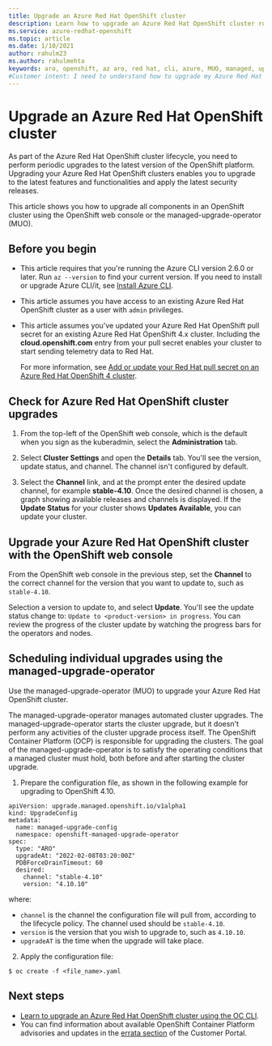 ```yaml
---
title: Upgrade an Azure Red Hat OpenShift cluster
description: Learn how to upgrade an Azure Red Hat OpenShift cluster running OpenShift 4
ms.service: azure-redhat-openshift
ms.topic: article
ms.date: 1/10/2021
author: rahulm23
ms.author: rahulmehta
keywords: aro, openshift, az aro, red hat, cli, azure, MUO, managed, upgrade, operator
#Customer intent: I need to understand how to upgrade my Azure Red Hat OpenShift cluster running OpenShift 4.
---
```


# Upgrade an Azure Red Hat OpenShift cluster

As part of the Azure Red Hat OpenShift cluster lifecycle, you need to perform periodic upgrades to the latest version of the OpenShift platform. Upgrading your Azure Red Hat OpenShift clusters enables you to upgrade to the latest features and functionalities and apply the latest security releases.

This article shows you how to upgrade all components in an OpenShift cluster using the OpenShift web console or the managed-upgrade-operator (MUO). 

## Before you begin

* This article requires that you're running the Azure CLI version 2.6.0 or later. Run `az --version` to find your current version. If you need to install or upgrade Azure CLI/it, see [Install Azure CLI](/cli/azure/install-azure-cli).

* This article assumes you have access to an existing Azure Red Hat OpenShift cluster as a user with `admin` privileges.

* This article assumes you've updated your Azure Red Hat OpenShift pull secret for an existing Azure Red Hat OpenShift 4.x cluster. Including the **cloud.openshift.com** entry from your pull secret enables your cluster to start sending telemetry data to Red Hat.

  For more information, see [Add or update your Red Hat pull secret on an Azure Red Hat OpenShift 4 cluster](howto-add-update-pull-secret.md).

## Check for Azure Red Hat OpenShift cluster upgrades

1. From the top-left of the OpenShift web console, which is the default when you sign as the kuberadmin, select the **Administration** tab.

2. Select **Cluster Settings** and open the **Details** tab. You'll see the version, update status, and channel. The channel isn't configured by default. 

3. Select the **Channel** link, and at the prompt enter the desired update channel, for example **stable-4.10**. Once the desired channel is chosen, a graph showing available releases and channels is displayed. If the **Update Status** for your cluster shows **Updates Available**, you can update your cluster.

## Upgrade your Azure Red Hat OpenShift cluster with the OpenShift web console

From the OpenShift web console in the previous step, set the **Channel** to the correct channel for the version that you want to update to, such as `stable-4.10`.

Selection a version to update to, and select **Update**. You'll see the update status change to: `Update to <product-version> in progress`. You can review the progress of the cluster update by watching the progress bars for the operators and nodes.

## Scheduling individual upgrades using the managed-upgrade-operator

Use the managed-upgrade-operator (MUO) to upgrade your Azure Red Hat OpenShift cluster.

The managed-upgrade-operator manages automated cluster upgrades. The managed-upgrade-operator starts the cluster upgrade, but it doesn't perform any activities of the cluster upgrade process itself. The OpenShift Container Platform (OCP) is responsible for upgrading the clusters. The goal of the managed-upgrade-operator is to satisfy the operating conditions that a managed cluster must hold, both before and after starting the cluster upgrade.

1. Prepare the configuration file, as shown in the following example for upgrading to OpenShift 4.10.

```
apiVersion: upgrade.managed.openshift.io/v1alpha1
kind: UpgradeConfig
metadata:
  name: managed-upgrade-config
  namespace: openshift-managed-upgrade-operator
spec:
  type: "ARO"
  upgradeAt: "2022-02-08T03:20:00Z"
  PDBForceDrainTimeout: 60
  desired:
    channel: "stable-4.10"
    version: "4.10.10"
```

where:

* `channel` is the channel the configuration file will pull from, according to the lifecycle policy. The channel used should be `stable-4.10`.
* `version` is the version that you wish to upgrade to, such as `4.10.10`.
* `upgradeAT` is the time when the upgrade will take place.

2. Apply the configuration file:

```azurecli-interactive
$ oc create -f <file_name>.yaml
```

## Next steps
- [Learn to upgrade an Azure Red Hat OpenShift cluster using the OC CLI](https://docs.openshift.com/container-platform/4.10/updating/index.html).
- You can find information about available OpenShift Container Platform advisories and updates in the [errata section](https://access.redhat.com/downloads/content/290/ver=4.10/rhel---8/4.10.13/x86_64/product-software) of the Customer Portal.